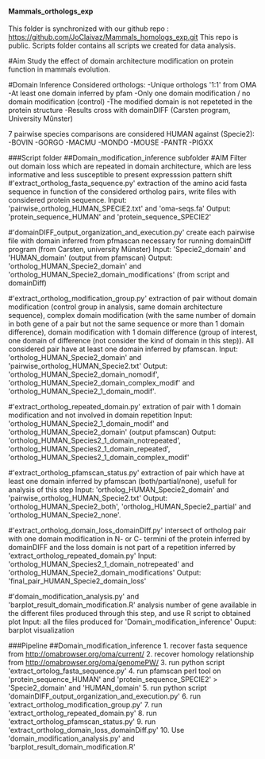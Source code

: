 #### Mammals_orthologs_exp
This folder is synchronized with our github repo : https://github.com/JoClaivaz/Mammals_homologs_exp.git
This repo is public.
Scripts folder contains all scripts we created for data analysis.

#Aim
Study the effect of domain architecture modification on protein function in mammals evolution.

#Domain Inference
Considered orthologs:
  -Unique orthologs '1:1' from OMA
  -At least one domain inferred by pfam
  -Only one domain modification / no domain modification (control)
  -The modified domain is not repeteted in the protein structure
  -Results cross with domainDIFF (Carsten program, University Mûnster)


7 pairwise species comparisons are considered HUMAN against (Specie2):
	-BOVIN
	-GORGO
	-MACMU
	-MONDO
	-MOUSE
	-PANTR
	-PIGXX


###Script folder
##Domain_modification_inference subfolder
#AIM
Filter out domain loss which are repeated in domain architecture, which are less informative and less susceptible to present expresssion pattern shift
#'extract_ortholog_fasta_sequence.py'
extraction of the amino acid fasta sequence in function of the considered ortholog pairs, write files with considered protein sequence.
Input: 'pairwise_ortholog_HUMAN_SPECIE2.txt' and 'oma-seqs.fa'
Output: 'protein_sequence_HUMAN' and 'protein_sequence_SPECIE2'

#'domainDIFF_output_organization_and_execution.py'
create each pairwise file with domain inferred from pfmascan necessary for running domainDiff program (from Carsten, university Münster)
Input: 'Specie2_domain' and 'HUMAN_domain' (output from pfamscan)
Output: 'ortholog_HUMAN_Specie2_domain' and 'ortholog_HUMAN_Specie2_domain_modifications' (from script and domainDiff)

#'extract_ortholog_modification_group.py'
extraction of pair without domain modification (control group in analysis, same domain architecture sequence), complex domain modification (with the same number of domain in both gene of a pair but not the same sequence or more than 1 domain difference), domain modification with 1 domain difference (group of interest, one domain of difference (not consider the kind of domain in this step)). All considered pair have at least one domain inferred by pfamscan.
Input: 'ortholog_HUMAN_Specie2_domain' and 'pairwise_ortholog_HUMAN_Specie2.txt'
Output: 'ortholog_HUMAN_Specie2_domain_nomodif', 'ortholog_HUMAN_Specie2_domain_complex_modif' and 'ortholog_HUMAN_Specie2_1_domain_modif'.

#'extract_ortholog_repeated_domain.py'
extration of pair with 1 domain modification and not involved in domain repetition
Input: 'ortholog_HUMAN_Specie2_1_domain_modif' and 'ortholog_HUMAN_Specie2_domain' (output pfamscan)
Output: 'ortholog_HUMAN_Species2_1_domain_notrepeated', 'ortholog_HUMAN_Species2_1_domain_repeated', 'ortholog_HUMAN_Species2_1_domain_complex_modif'

#'extract_ortholog_pfamscan_status.py'
extraction of pair which have at least one domain inferred by pfamscan (both/partial/none), usefull for analysis of this step
Input: 'ortholog_HUMAN_Specie2_domain' and 'pairwise_ortholog_HUMAN_Specie2.txt'
Output: 'ortholog_HUMAN_Specie2_both', 'ortholog_HUMAN_Specie2_partial' and 'ortholog_HUMAN_Specie2_none'.

#'extract_ortholog_domain_loss_domainDiff.py'
intersect of ortholog pair with one domain modification in N- or C- termini of the protein inferred by domainDIFF and the loss domain is not part of a repetition inferred by 'extract_ortholog_repeated_domain.py'
Input: 'ortholog_HUMAN_Species2_1_domain_notrepeated' and 'ortholog_HUMAN_Specie2_domain_modifications'
Output: 'final_pair_HUMAN_Specie2_domain_loss'

#'domain_modification_analysis.py' and 'barplot_result_domain_modification.R'
analysis number of gene available in the different files produced through this step, and use R script to obtained plot
Input: all the files produced for 'Domain_modification_inference'
Ouput: barplot visualization

###Pipeline
##Domain_modification_inference
	1. recover fasta sequence from http://omabrowser.org/oma/current/
	2. recover homology relationship from http://omabrowser.org/oma/genomePW/ 
	3. run python script 'extract_ortolog_fasta_sequence.py'
	4. run pfamscan perl tool on 'protein_sequence_HUMAN' and 'protein_sequence_SPECIE2' > 'Specie2_domain' and 'HUMAN_domain'
	5. run python script 'domainDIFF_output_organization_and_execution.py'
	6. run 'extract_ortholog_modification_group.py'
	7. run 'extract_ortholog_repeated_domain.py'
	8. run 'extract_ortholog_pfamscan_status.py'
	9. run 'extract_ortholog_domain_loss_domainDiff.py'
	10. Use 'domain_modification_analysis.py' and 'barplot_result_domain_modification.R'